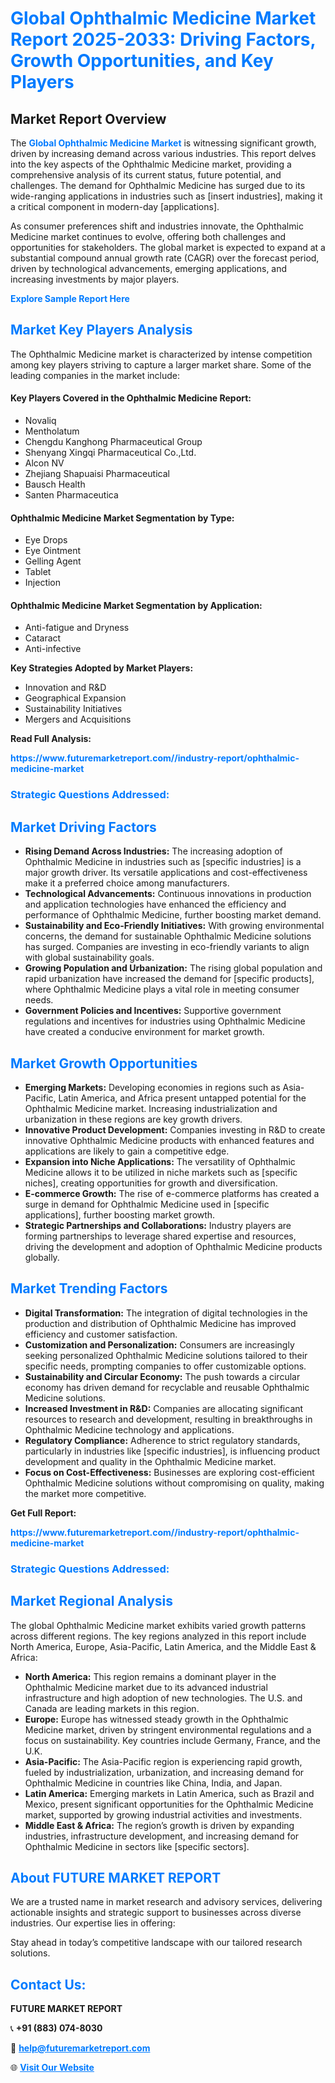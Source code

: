 <h1 style="color: #007BFF;">Global Ophthalmic Medicine Market Report 2025-2033: Driving Factors, Growth Opportunities, and Key Players</h1>

<section id="overview">
<h2>Market Report Overview</h2>
<p>The <a href="https://www.futuremarketreport.com//industry-report/ophthalmic-medicine-market" style="color: #007BFF; text-decoration: none;"><strong>Global Ophthalmic Medicine Market</strong></a> is witnessing significant growth, driven by increasing demand across various industries. This report delves into the key aspects of the Ophthalmic Medicine market, providing a comprehensive analysis of its current status, future potential, and challenges. The demand for Ophthalmic Medicine has surged due to its wide-ranging applications in industries such as [insert industries], making it a critical component in modern-day [applications].</p>
<p>As consumer preferences shift and industries innovate, the Ophthalmic Medicine market continues to evolve, offering both challenges and opportunities for stakeholders. The global market is expected to expand at a substantial compound annual growth rate (CAGR) over the forecast period, driven by technological advancements, emerging applications, and increasing investments by major players.</p>
</section>

<section id="overview">
<p><a href="https://www.futuremarketreport.com//request-sample/reportId=77665" style="color: #007BFF; text-decoration: none;"><strong>Explore Sample Report Here</strong></a></p>
</section>

<section id="key-players">
<h2 style="color: #007BFF;">Market Key Players Analysis</h2>
<p>The Ophthalmic Medicine market is characterized by intense competition among key players striving to capture a larger market share. Some of the leading companies in the market include:</p>
<h4>Key Players Covered in the Ophthalmic Medicine Report:</h4>
<ul><li>Novaliq</li><li>Mentholatum</li><li>Chengdu Kanghong Pharmaceutical Group</li><li>Shenyang Xingqi Pharmaceutical Co.,Ltd.</li><li>Alcon NV</li><li>Zhejiang Shapuaisi Pharmaceutical</li><li>Bausch Health</li><li>Santen Pharmaceutica</li></ul>
<h4>Ophthalmic Medicine Market Segmentation by Type:</h4>
<ul><li>Eye Drops</li><li>Eye Ointment</li><li>Gelling Agent</li><li>Tablet</li><li>Injection</li></ul>

<h4>Ophthalmic Medicine Market Segmentation by Application:</h4>
<ul><li>Anti-fatigue and Dryness</li><li>Cataract</li><li>Anti-infective</li></ul>
<p><strong>Key Strategies Adopted by Market Players:</strong></p>
<ul>
<li>Innovation and R&D</li>
<li>Geographical Expansion</li>
<li>Sustainability Initiatives</li>
<li>Mergers and Acquisitions</li>
</ul>
</section>

<section>
<p><strong>Read Full Analysis: </strong></p><a href="https://www.futuremarketreport.com//industry-report/ophthalmic-medicine-market" style="color: #007BFF; text-decoration: none;"><strong>https://www.futuremarketreport.com//industry-report/ophthalmic-medicine-market</strong></a>
<h3 style="color: #007BFF;">Strategic Questions Addressed:</h3>
</section>

<section id="driving-factors">
<h2 style="color: #007BFF;">Market Driving Factors</h2>
<ul>
<li><strong>Rising Demand Across Industries:</strong> The increasing adoption of Ophthalmic Medicine in industries such as [specific industries] is a major growth driver. Its versatile applications and cost-effectiveness make it a preferred choice among manufacturers.</li>
<li><strong>Technological Advancements:</strong> Continuous innovations in production and application technologies have enhanced the efficiency and performance of Ophthalmic Medicine, further boosting market demand.</li>
<li><strong>Sustainability and Eco-Friendly Initiatives:</strong> With growing environmental concerns, the demand for sustainable Ophthalmic Medicine solutions has surged. Companies are investing in eco-friendly variants to align with global sustainability goals.</li>
<li><strong>Growing Population and Urbanization:</strong> The rising global population and rapid urbanization have increased the demand for [specific products], where Ophthalmic Medicine plays a vital role in meeting consumer needs.</li>
<li><strong>Government Policies and Incentives:</strong> Supportive government regulations and incentives for industries using Ophthalmic Medicine have created a conducive environment for market growth.</li>
</ul>
</section>

<section id="growth-opportunities">
<h2 style="color: #007BFF;">Market Growth Opportunities</h2>
<ul>
<li><strong>Emerging Markets:</strong> Developing economies in regions such as Asia-Pacific, Latin America, and Africa present untapped potential for the Ophthalmic Medicine market. Increasing industrialization and urbanization in these regions are key growth drivers.</li>
<li><strong>Innovative Product Development:</strong> Companies investing in R&D to create innovative Ophthalmic Medicine products with enhanced features and applications are likely to gain a competitive edge.</li>
<li><strong>Expansion into Niche Applications:</strong> The versatility of Ophthalmic Medicine allows it to be utilized in niche markets such as [specific niches], creating opportunities for growth and diversification.</li>
<li><strong>E-commerce Growth:</strong> The rise of e-commerce platforms has created a surge in demand for Ophthalmic Medicine used in [specific applications], further boosting market growth.</li>
<li><strong>Strategic Partnerships and Collaborations:</strong> Industry players are forming partnerships to leverage shared expertise and resources, driving the development and adoption of Ophthalmic Medicine products globally.</li>
</ul>
</section>

<section id="trending-factors">
<h2 style="color: #007BFF;">Market Trending Factors</h2>
<ul>
<li><strong>Digital Transformation:</strong> The integration of digital technologies in the production and distribution of Ophthalmic Medicine has improved efficiency and customer satisfaction.</li>
<li><strong>Customization and Personalization:</strong> Consumers are increasingly seeking personalized Ophthalmic Medicine solutions tailored to their specific needs, prompting companies to offer customizable options.</li>
<li><strong>Sustainability and Circular Economy:</strong> The push towards a circular economy has driven demand for recyclable and reusable Ophthalmic Medicine solutions.</li>
<li><strong>Increased Investment in R&D:</strong> Companies are allocating significant resources to research and development, resulting in breakthroughs in Ophthalmic Medicine technology and applications.</li>
<li><strong>Regulatory Compliance:</strong> Adherence to strict regulatory standards, particularly in industries like [specific industries], is influencing product development and quality in the Ophthalmic Medicine market.</li>
<li><strong>Focus on Cost-Effectiveness:</strong> Businesses are exploring cost-efficient Ophthalmic Medicine solutions without compromising on quality, making the market more competitive.</li>
</ul>
</section>

<section>
<p><strong>Get Full Report: </strong></p><a href="https://www.futuremarketreport.com//industry-report/ophthalmic-medicine-market" style="color: #007BFF; text-decoration: none;"><strong>https://www.futuremarketreport.com//industry-report/ophthalmic-medicine-market</strong></a>
<h3 style="color: #007BFF;">Strategic Questions Addressed:</h3>
</section>


<section id="regional-analysis">
<h2 style="color: #007BFF;">Market Regional Analysis</h2>
<p>The global Ophthalmic Medicine market exhibits varied growth patterns across different regions. The key regions analyzed in this report include North America, Europe, Asia-Pacific, Latin America, and the Middle East & Africa:</p>
<ul>
<li><strong>North America:</strong> This region remains a dominant player in the Ophthalmic Medicine market due to its advanced industrial infrastructure and high adoption of new technologies. The U.S. and Canada are leading markets in this region.</li>
<li><strong>Europe:</strong> Europe has witnessed steady growth in the Ophthalmic Medicine market, driven by stringent environmental regulations and a focus on sustainability. Key countries include Germany, France, and the U.K.</li>
<li><strong>Asia-Pacific:</strong> The Asia-Pacific region is experiencing rapid growth, fueled by industrialization, urbanization, and increasing demand for Ophthalmic Medicine in countries like China, India, and Japan.</li>
<li><strong>Latin America:</strong> Emerging markets in Latin America, such as Brazil and Mexico, present significant opportunities for the Ophthalmic Medicine market, supported by growing industrial activities and investments.</li>
<li><strong>Middle East & Africa:</strong> The region’s growth is driven by expanding industries, infrastructure development, and increasing demand for Ophthalmic Medicine in sectors like [specific sectors].</li>
</ul>
</section>

<footer>
<h2 style="color: #007BFF;">About FUTURE MARKET REPORT</h2>
<p>We are a trusted name in market research and advisory services, delivering actionable insights and strategic support to businesses across diverse industries. Our expertise lies in offering:</p>

<p>Stay ahead in today’s competitive landscape with our tailored research solutions.</p>

<h2 style="color: #007BFF;">Contact Us:</h2>
<p><strong>FUTURE MARKET REPORT</strong></p>
<p>📞 <strong>+91 (883) 074-8030</strong></p>
<p>📧 <strong><a href="mailto:help@futuremarketreport.com" style="color: #007BFF;">help@futuremarketreport.com</a></strong></p>
<p>🌐 <strong><a href="https://www.futuremarketreport.com/" style="color: #007BFF;">Visit Our Website</a></strong></p>
</footer>